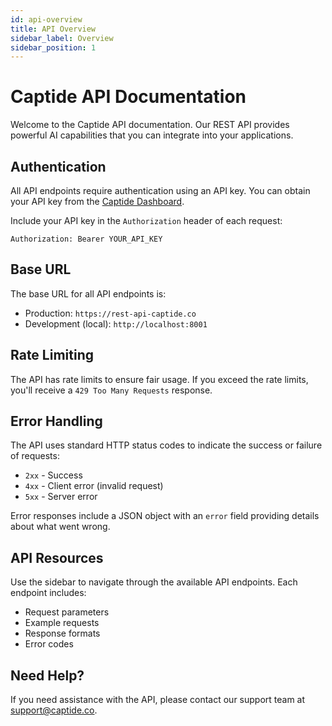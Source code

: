 ```yaml
---
id: api-overview
title: API Overview
sidebar_label: Overview
sidebar_position: 1
---
```


# Captide API Documentation

Welcome to the Captide API documentation. Our REST API provides powerful AI capabilities that you can integrate into your applications.

## Authentication

All API endpoints require authentication using an API key. You can obtain your API key from the [Captide Dashboard](https://captide.co/dashboard).

Include your API key in the `Authorization` header of each request:

```
Authorization: Bearer YOUR_API_KEY
```

## Base URL

The base URL for all API endpoints is:

- Production: `https://rest-api-captide.co`
- Development (local): `http://localhost:8001`

## Rate Limiting

The API has rate limits to ensure fair usage. If you exceed the rate limits, you'll receive a `429 Too Many Requests` response.

## Error Handling

The API uses standard HTTP status codes to indicate the success or failure of requests:

- `2xx` - Success
- `4xx` - Client error (invalid request)
- `5xx` - Server error

Error responses include a JSON object with an `error` field providing details about what went wrong.

## API Resources

Use the sidebar to navigate through the available API endpoints. Each endpoint includes:

- Request parameters
- Example requests
- Response formats
- Error codes

## Need Help?

If you need assistance with the API, please contact our support team at support@captide.co. 